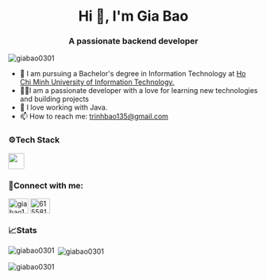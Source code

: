 
<h1 align="center">Hi 👋, I'm Gia Bao</h1>  
<h3 align="center">A passionate backend developer</h3>  
  
<p align="left"> <img src="https://komarev.com/ghpvc/?username=giabao0301&label=Profile%20views&color=0e75b6&style=flat" alt="giabao0301" /> </p>

- 🔭 I am pursuing a Bachelor's degree in Information Technology at [Ho Chi Minh University of Information Technology.](https://uit.edu.vn/)  
- 🧑‍💻I am a passionate developer with a love for learning new technologies and building projects
-  🍵 I love working with Java.
- 📫 How to reach me: [trinhbao135@gmail.com](mailto:trinhbao135@gmail.com)
<h3 align="left">⚙️Tech Stack</h3>  

<p align="left">
    <img src="https://skillicons.dev/icons?i=java,js,typescript,spring,react,mysql,mongo,docker&theme=light" height=32/>
</p>

  <h3 align="left">🤝Connect with me:</h3>  
<p align="left">  
<a href="https://linkedin.com/in/giabao144" target="blank"><img align="center" src="https://raw.githubusercontent.com/rahuldkjain/github-profile-readme-generator/master/src/images/icons/Social/linked-in-alt.svg" alt="giabao144" height="30" width="40" /></a>
<a href="https://fb.com/61558131068513" target="blank"><img align="center" src="https://raw.githubusercontent.com/rahuldkjain/github-profile-readme-generator/master/src/images/icons/Social/facebook.svg" alt="61558131068513" height="30" width="40" /></a>  
</p>  

<h3 align="left">📈Stats</h3>  
<p><img align="left" src="https://github-readme-stats.vercel.app/api/top-langs?username=giabao0301&show_icons=true&locale=en&layout=compact&theme=transparent" alt="giabao0301" /></p>  

<p>&nbsp;<img align="center" src="https://github-readme-stats.vercel.app/api?username=giabao0301&show_icons=true&locale=en&theme=transparent" alt="giabao0301" /></p>  
  
<p><img align="center" src="https://github-readme-streak-stats.herokuapp.com/?user=giabao0301&theme=transparent" alt="giabao0301" /></p>

